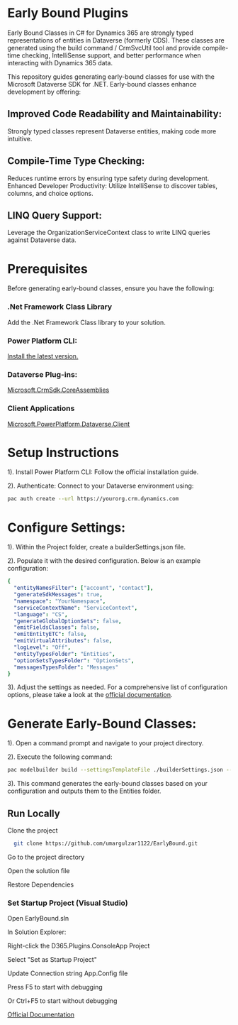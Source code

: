 # Early Bound Plugins
Early Bound Classes in C# for Dynamics 365 are strongly typed representations of entities in Dataverse (formerly CDS). These classes are generated using the build command  / CrmSvcUtil tool and provide compile-time checking, IntelliSense support, and better performance when interacting with Dynamics 365 data.


This repository guides generating early-bound classes for use with the Microsoft Dataverse SDK for .NET. Early-bound classes enhance development by offering:

## Improved Code Readability and Maintainability: 

  Strongly typed classes represent Dataverse entities, making code more intuitive.

## Compile-Time Type Checking: 
  Reduces runtime errors by ensuring type safety during development.
  Enhanced Developer Productivity: Utilize IntelliSense to discover tables, columns, and choice options.
  
## LINQ Query Support: 
  Leverage the OrganizationServiceContext class to write LINQ queries against Dataverse data.


# Prerequisites
  Before generating early-bound classes, ensure you have the following:
### .Net Framework Class Library
  Add the .Net Framework Class library to your solution.
  
### Power Platform CLI: 
 [Install the latest version.](https://learn.microsoft.com/en-us/power-platform/developer/cli/introduction?tabs=windows#install-microsoft-power-platform-cli)  
  
### Dataverse Plug-ins: 
 [Microsoft.CrmSdk.CoreAssemblies](https://www.nuget.org/packages/microsoft.crmsdk.coreassemblies/)

### Client Applications
[Microsoft.PowerPlatform.Dataverse.Client](https://www.nuget.org/packages/Microsoft.PowerPlatform.Dataverse.Client/)
# Setup Instructions
  1). Install Power Platform CLI: Follow the official installation guide.
  
  2). Authenticate: Connect to your Dataverse environment using:
  ```bash
  pac auth create --url https://yourorg.crm.dynamics.com
```
# Configure Settings:
  1). Within the Project folder, create a builderSettings.json file. 
  
  2). Populate it with the desired configuration. Below is an example configuration:
  ```yaml
 {
    "entityNamesFilter": ["account", "contact"],
    "generateSdkMessages": true,
    "namespace": "YourNamespace",
    "serviceContextName": "ServiceContext",
    "language": "CS",
    "generateGlobalOptionSets": false,
    "emitFieldsClasses": false,
    "emitEntityETC": false,
    "emitVirtualAttributes": false,
    "logLevel": "Off",
    "entityTypesFolder": "Entities",
    "optionSetsTypesFolder": "OptionSets",
    "messagesTypesFolder": "Messages"
}
```
3). Adjust the settings as needed. For a comprehensive list of configuration options, please take a look at the [official documentation](https://learn.microsoft.com/en-us/power-platform/developer/cli/reference/modelbuilder). 

# Generate Early-Bound Classes:
  1). Open a command prompt and navigate to your project directory.

  2). Execute the following command:
  ```bash
  pac modelbuilder build --settingsTemplateFile ./builderSettings.json --outdirectory ./Entities
```
3). This command generates the early-bound classes based on your configuration and outputs them to the Entities folder.



## Run Locally

Clone the project

```bash
  git clone https://github.com/umargulzar1122/EarlyBound.git
```

Go to the project directory

Open the solution file

Restore Dependencies

### Set Startup Project (Visual Studio)

Open EarlyBound.sln

In Solution Explorer:

Right-click the D365.Plugins.ConsoleApp Project

Select "Set as Startup Project"


Update Connection string App.Config file

Press F5 to start with debugging

Or Ctrl+F5 to start without debugging

[Official Documentation](https://learn.microsoft.com/en-us/power-apps/developer/data-platform/org-service/generate-early-bound-classes)
